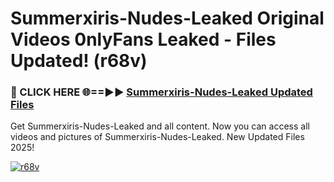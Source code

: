 # Summerxiris-Nudes-Leaked Original Videos 0nlyFans Leaked - Files Updated! (r68v)

<h3>🔴 CLICK HERE 🌐==►► <a href="https://tinyurl.com/4mcuefdz" rel="nofollow">Summerxiris-Nudes-Leaked Updated Files</a></h3>

Get Summerxiris-Nudes-Leaked and all content. Now you can access all videos and pictures of Summerxiris-Nudes-Leaked. New Updated Files 2025!

[![r68v](https://i.imgur.com/StAQSOY.gif)](https://tinyurl.com/4mcuefdz)
